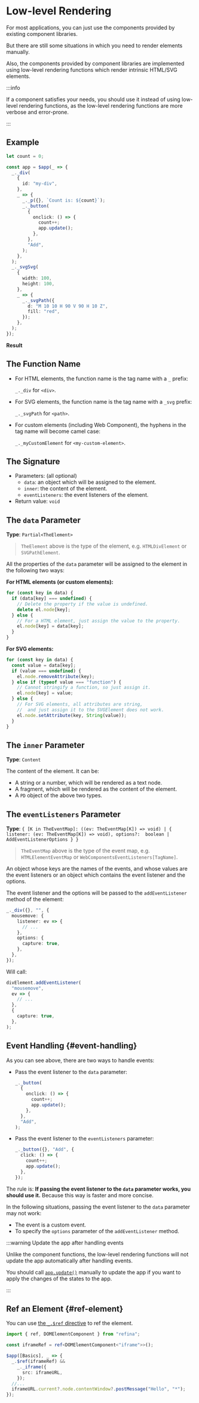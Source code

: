 <script setup>   
import LowlevelVue from "snippets/lowlevel.vue";
</script>

# Low-level Rendering

For most applications, you can just use the components provided by existing component libraries.

But there are still some situations in which you need to render elements manually.

Also, the components provided by component libraries are implemented using low-level rendering functions which render intrinsic HTML/SVG elements.

:::info

If a component satisfies your needs, you should use it instead of using low-level rendering functions, as the low-level rendering functions are more verbose and error-prone.

:::

## Example

```ts
let count = 0;

const app = $app(_ => {
  _._div(
    {
      id: "my-div",
    },
    _ => {
      _._p({}, `Count is: ${count}`);
      _._button(
        {
          onclick: () => {
            count++;
            app.update();
          },
        },
        "Add",
      );
    },
  );
  _._svgSvg(
    {
      width: 100,
      height: 100,
    },
    _ => {
      _._svgPath({
        d: "M 10 10 H 90 V 90 H 10 Z",
        fill: "red",
      });
    },
  );
});
```

**Result**

<LowlevelVue />

## The Function Name

- For HTML elements, the function name is the tag name with a `_` prefix:

  `_._div` for `<div>`.

- For SVG elements, the function name is the tag name with a `_svg` prefix:

  `_._svgPath` for `<path>`.

- For custom elements (including Web Component), the hyphens in the tag name will become camel case:

  `_._myCustomElement` for `<my-custom-element>`.

## The Signature

- Parameters: (all optional)
  - `data`: an object which will be assigned to the element.
  - `inner`: the content of the element.
  - `eventListeners`: the event listeners of the element.
- Return value: `void`

## The `data` Parameter

**Type**: `Partial<TheElement>`

> `TheElement` above is the type of the element, e.g. `HTMLDivElement` or `SVGPathElement`.

All the properties of the `data` parameter will be assigned to the element in the following two ways:

**For HTML elements (or custom elements):**

```ts
for (const key in data) {
  if (data[key] === undefined) {
    // Delete the property if the value is undefined.
    delete el.node[key];
  } else {
    // For a HTML element, just assign the value to the property.
    el.node[key] = data[key];
  }
}
```

**For SVG elements:**

```ts
for (const key in data) {
  const value = data[key];
  if (value === undefined) {
    el.node.removeAttribute(key);
  } else if (typeof value === "function") {
    // Cannot stringify a function, so just assign it.
    el.node[key] = value;
  } else {
    // For SVG elements, all attributes are string,
    //  and just assign it to the SVGElement does not work.
    el.node.setAttribute(key, String(value));
  }
}
```

## The `inner` Parameter

**Type**: `Content`

The content of the element. It can be:

- A string or a number, which will be rendered as a text node.
- A fragment, which will be rendered as the content of the element.
- A `PD` object of the above two types.

## The `eventListeners` Parameter

**Type**: `{ [K in TheEventMap]: ((ev: TheEventMap[K]) => void) | { listener: (ev: TheEventMap[K]) => void), options?:  boolean | AddEventListenerOptions } }`

> `TheEventMap` above is the type of the event map, e.g. `HTMLElementEventMap` or `WebComponentsEventListeners[TagName]`.

An object whose keys are the names of the events, and whose values are the event listeners or an object which contains the event listener and the options.

The event listener and the options will be passed to the `addEventListener` method of the element:

```ts
_._div({}, "", {
  mousemove: {
    listener: ev => {
      // ...
    },
    options: {
      capture: true,
    },
  },
});
```

Will call:

```ts
divElement.addEventListener(
  "mousemove",
  ev => {
    // ...
  },
  {
    capture: true,
  },
);
```

## Event Handling {#event-handling}

As you can see above, there are two ways to handle events:

- Pass the event listener to the `data` parameter:
  ```ts
  _._button(
    {
      onclick: () => {
        count++;
        app.update();
      },
    },
    "Add",
  );
  ```
- Pass the event listener to the `eventListeners` parameter:
  ```ts
  _._button({}, "Add", {
    click: () => {
      count++;
      app.update();
    },
  });
  ```

The rule is: **If passing the event listener to the `data` parameter works, you should use it.** Because this way is faster and more concise.

In the following situations, passing the event listener to the `data` parameter may not work:

- The event is a custom event.
- To specify the `options` parameter of the `addEventListener` method.

:::warning Update the app after handling events

Unlike the component functions, the low-level rendering functions will not update the app automatically after handling events.

You should call [`app.update()`](../apis/directives.md#update) manually to update the app if you want to apply the changes of the states to the app.

:::

## Ref an Element {#ref-element}

You can use [the `_.$ref` directive](../apis/directives.md#ref) to ref the element.

```ts
import { ref, DOMElementComponent } from "refina";

const iframeRef = ref<DOMElementComponent<"iframe">>();

$app([Basics], _ => {
  _.$ref(iframeRef) &&
    _._iframe({
      src: iframeURL,
    });
  //...
  iframeURL.current?.node.contentWindow?.postMessage("Hello", "*");
});
```
